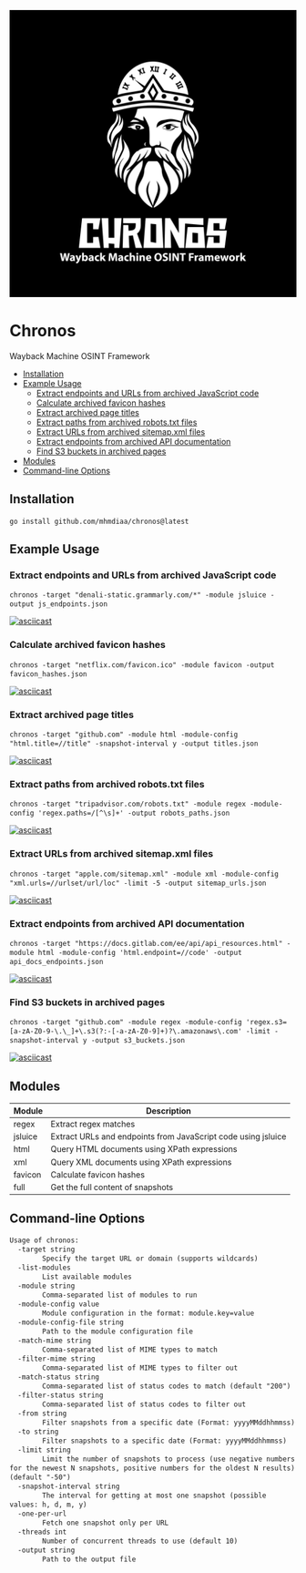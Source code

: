 ![chronos](./images/chronos.png)
# Chronos
Wayback Machine OSINT Framework

- [Installation](#installation)
- [Example Usage](#example-usage)
  - [Extract endpoints and URLs from archived JavaScript code](#extract-endpoints-and-urls-from-archived-javascript-code)
  - [Calculate archived favicon hashes](#calculate-archived-favicon-hashes)
  - [Extract archived page titles](#extract-archived-page-titles)
  - [Extract paths from archived robots.txt files](#extract-paths-from-archived-robotstxt-files)
  - [Extract URLs from archived sitemap.xml files](#extract-urls-from-archived-sitemapxml-files)
  - [Extract endpoints from archived API documentation](#enumerate-endpoints-from-api-documentation)
  - [Find S3 buckets in archived pages](#find-s3-buckets-in-archived-pages)
- [Modules](#modules)
- [Command-line Options](#command-line-options)

## Installation
```
go install github.com/mhmdiaa/chronos@latest
```

## Example Usage
### Extract endpoints and URLs from archived JavaScript code
```
chronos -target "denali-static.grammarly.com/*" -module jsluice -output js_endpoints.json
```
[![asciicast](https://asciinema.org/a/lm8hSxIMWYk8f3wolSeNYJewO.svg)](https://asciinema.org/a/lm8hSxIMWYk8f3wolSeNYJewO)

### Calculate archived favicon hashes
```
chronos -target "netflix.com/favicon.ico" -module favicon -output favicon_hashes.json
```
[![asciicast](https://asciinema.org/a/sNKQA7XXnAFmOSKYUQyoph1vJ.svg)](https://asciinema.org/a/sNKQA7XXnAFmOSKYUQyoph1vJ)

### Extract archived page titles
```
chronos -target "github.com" -module html -module-config "html.title=//title" -snapshot-interval y -output titles.json
```
[![asciicast](https://asciinema.org/a/avNyaQoPN8WQ2vZkyrql7aYf0.svg)](https://asciinema.org/a/avNyaQoPN8WQ2vZkyrql7aYf0)

### Extract paths from archived robots.txt files
```
chronos -target "tripadvisor.com/robots.txt" -module regex -module-config 'regex.paths=/[^\s]+' -output robots_paths.json
```
[![asciicast](https://asciinema.org/a/zXw1XvhyNOIKPd41HWjWQvoIx.svg)](https://asciinema.org/a/zXw1XvhyNOIKPd41HWjWQvoIx)

### Extract URLs from archived sitemap.xml files
```
chronos -target "apple.com/sitemap.xml" -module xml -module-config "xml.urls=//urlset/url/loc" -limit -5 -output sitemap_urls.json
```
[![asciicast](https://asciinema.org/a/tJAWMuDx6z8G0pQqRCZR3WJiU.svg)](https://asciinema.org/a/tJAWMuDx6z8G0pQqRCZR3WJiU)

### Extract endpoints from archived API documentation
```
chronos -target "https://docs.gitlab.com/ee/api/api_resources.html" -module html -module-config 'html.endpoint=//code' -output api_docs_endpoints.json
```
[![asciicast](https://asciinema.org/a/5yrrAnt46CHJqlhja4T48ym8u.svg)](https://asciinema.org/a/5yrrAnt46CHJqlhja4T48ym8u)

### Find S3 buckets in archived pages
```
chronos -target "github.com" -module regex -module-config 'regex.s3=[a-zA-Z0-9-\.\_]+\.s3(?:-[-a-zA-Z0-9]+)?\.amazonaws\.com' -limit -snapshot-interval y -output s3_buckets.json
```
[![asciicast](https://asciinema.org/a/HKma8ycDMgHO6RPThjBXrOlrp.svg)](https://asciinema.org/a/HKma8ycDMgHO6RPThjBXrOlrp)

## Modules
| Module | Description                                                   |
|-------------|---------------------------------------------------------------|
| regex       | Extract regex matches                                         |
| jsluice     | Extract URLs and endpoints from JavaScript code using jsluice |
| html        | Query HTML documents using XPath expressions                  |
| xml         | Query XML documents using XPath expressions                   |
| favicon     | Calculate favicon hashes                                      |
| full        | Get the full content of snapshots                             |

## Command-line Options
```
Usage of chronos:
  -target string
    	Specify the target URL or domain (supports wildcards)
  -list-modules
    	List available modules
  -module string
    	Comma-separated list of modules to run
  -module-config value
    	Module configuration in the format: module.key=value
  -module-config-file string
    	Path to the module configuration file
  -match-mime string
    	Comma-separated list of MIME types to match
  -filter-mime string
    	Comma-separated list of MIME types to filter out
  -match-status string
    	Comma-separated list of status codes to match (default "200")
  -filter-status string
    	Comma-separated list of status codes to filter out
  -from string
    	Filter snapshots from a specific date (Format: yyyyMMddhhmmss)
  -to string
    	Filter snapshots to a specific date (Format: yyyyMMddhhmmss)
  -limit string
    	Limit the number of snapshots to process (use negative numbers for the newest N snapshots, positive numbers for the oldest N results) (default "-50")
  -snapshot-interval string
    	The interval for getting at most one snapshot (possible values: h, d, m, y)
  -one-per-url
    	Fetch one snapshot only per URL
  -threads int
    	Number of concurrent threads to use (default 10)
  -output string
    	Path to the output file
```

